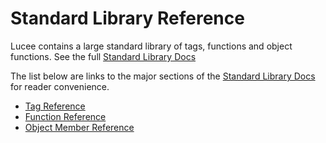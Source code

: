 # Standard Library Reference

Lucee contains a large standard library of tags, functions and object functions. See the full [Standard Library Docs](http://luceedocs.herokuapp.com/)

The list below are links to the major sections of the [Standard Library Docs](http://luceedocs.herokuapp.com/) for reader convenience.

* [Tag Reference](http://luceedocs.herokuapp.com/tags)
* [Function Reference](http://luceedocs.herokuapp.com/functions)
* [Object Member Reference](http://luceedocs.herokuapp.com/functions)

